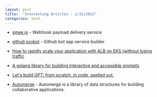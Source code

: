 ```yaml
---
layout: post
title:  "Interesting Articles - 1/31/2023"
categories: tech
---
```

* [smee.io](https://smee.io/) - Webhook payload delivery service

* [github probot](https://github.com/probot/probot) - Github bot app service builder

* [How to rapidly scale your application with ALB on EKS (without losing traffic](https://aws.amazon.com/blogs/containers/how-to-rapidly-scale-your-application-with-alb-on-eks-without-losing-traffic/)

* [A golang library for building interactive and accessible prompts](https://github.com/go-survey/survey)

* [Let's build GPT: from scratch, in code, spelled out.](https://www.youtube.com/watch?v=kCc8FmEb1nY)

* [Automerge](https://automerge.org/) - Automerge is a library of data structures for building collaborative applications.

